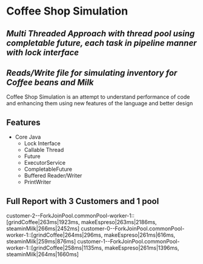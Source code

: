 # Coffee Shop Simulation
## _Multi Threaded Approach with thread pool using completable future, each task in pipeline manner with lock interface_
## _Reads/Write file for simulating inventory for Coffee beans and Milk_


Coffee Shop Simulation is an attempt to understand performance of code and enhancing them using new features of the language and better design

## Features
- Core Java
	- Lock Interface
	- Callable Thread
	- Future
	- ExecutorService
	- CompletableFuture
	- Buffered Reader/Writer
	- PrintWriter


## Full Report with 3 Customers and 1 pool
customer-2--ForkJoinPool.commonPool-worker-1::[grindCoffee|263ms|1923ms, makeEspreso|263ms|2186ms, steaminMilk|266ms|2452ms]
customer-0--ForkJoinPool.commonPool-worker-1::[grindCoffee|264ms|296ms, makeEspreso|261ms|616ms, steaminMilk|259ms|876ms]
customer-1--ForkJoinPool.commonPool-worker-1::[grindCoffee|258ms|1135ms, makeEspreso|261ms|1396ms, steaminMilk|264ms|1660ms]
